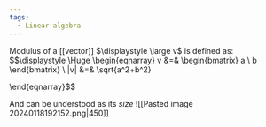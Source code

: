 ```yaml
---
tags:
  - Linear-algebra
---
```

Modulus of a [[vector]] $\displaystyle \large v$ is defined as:
$$\displaystyle \Huge \begin{eqnarray} 
v &=& \begin{bmatrix} a \\ b \end{bmatrix} \\
|v| &=& \sqrt{a^2+b^2}

\end{eqnarray}$$

And can be understood as its *size*
![[Pasted image 20240118192152.png|450]]